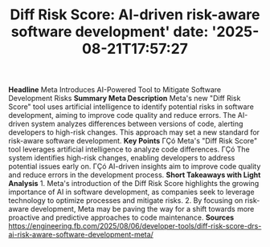 ﻿---
title: "Diff Risk Score: AI-driven risk-aware software development'
date: '2025-08-21T17:57:27"
category: "Markets"
summary: ""
slug: "diff risk score aidriven riskaware software development"
source_urls:
  - "https://engineering.fb.com/2025/08/06/developer-tools/diff-risk-score-drs-ai-risk-aware-software-development-meta/"
seo:
  title: "Diff Risk Score: AI-driven risk-aware software development | Hash n Hedge'
  description: '"
  keywords: ["news", "markets", "brief"]
---
**Headline** Meta Introduces AI-Powered Tool to Mitigate Software Development Risks  **Summary Meta Description** Meta's new "Diff Risk Score" tool uses artificial intelligence to identify potential risks in software development, aiming to improve code quality and reduce errors. The AI-driven system analyzes differences between versions of code, alerting developers to high-risk changes. This approach may set a new standard for risk-aware software development.  **Key Points**  ΓÇó Meta's "Diff Risk Score" tool leverages artificial intelligence to analyze code differences. ΓÇó The system identifies high-risk changes, enabling developers to address potential issues early on. ΓÇó AI-driven insights aim to improve code quality and reduce errors in the development process.  **Short Takeaways with Light Analysis**  1. Meta's introduction of the Diff Risk Score highlights the growing importance of AI in software development, as companies seek to leverage technology to optimize processes and mitigate risks. 2. By focusing on risk-aware development, Meta may be paving the way for a shift towards more proactive and predictive approaches to code maintenance.  **Sources** https://engineering.fb.com/2025/08/06/developer-tools/diff-risk-score-drs-ai-risk-aware-software-development-meta/ 
